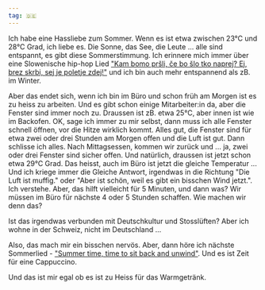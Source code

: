 ```yaml
---
tag: 🇩🇪
---
```


Ich habe eine Hassliebe zum Sommer. Wenn es ist etwa zwischen 23°C und 28°C Grad, ich liebe es. Die Sonne, das See, die Leute ... alle sind entspannt, es gibt diese Sommerstimmung. Ich erinnere mich immer über eine Slowenische hip-hop Lied ["Kam bomo pršli, če bo šlo tko naprej? Ej, brez skrbi, sej je poletje zdej!"](https://www.youtube.com/watch?v=3fXGsi3H-1E) und ich bin auch mehr entspannend als zB. im Winter.

Aber das endet sich, wenn ich bin im Büro und schon früh am Morgen ist es zu heiss zu arbeiten. Und es gibt schon einige Mitarbeiter:in da, aber die Fenster sind immer noch zu. Draussen ist zB. etwa 25°C, aber innen ist wie im Backofen. OK, sage ich immer zu mir selbst, dann muss ich alle Fenster schnell öffnen, vor die Hitze wirklich kommt. Alles gut, die Fenster sind für etwa zwei oder drei Stunden am Morgen offen und die Luft ist gut. Dann schlisse ich alles. Nach Mittagsessen, kommen wir zurück und ... ja, zwei oder drei Fenster sind sicher offen. Und natürlich, draussen ist jetzt schon etwa 29°C Grad. Das heisst, auch im Büro ist jetzt die gleiche Temperatur ... Und ich kriege immer die Gleiche Antwort, irgendwas in die Richtung "Die Luft ist muffig." oder "Aber ist schön, weil es gibt ein bisschen Wind jetzt.". Ich verstehe. Aber, das hilft vielleicht für 5 Minuten, und dann was? Wir müssen im Büro für nächste 4 oder 5 Stunden schaffen. Wie machen wir denn das?

Ist das irgendwas verbunden mit Deutschkultur und Stosslüften? Aber ich wohne in der Schweiz, nicht im Deutschland ...

Also, das mach mir ein bisschen nervös. Aber, dann höre ich nächste Sommerlied - ["Summer time, time to sit back and unwind"](https://www.youtube.com/watch?v=Kr0tTbTbmVA). Und es ist Zeit für eine Cappuccino.

Und das ist mir egal ob es ist zu Heiss für das Warmgetränk.
